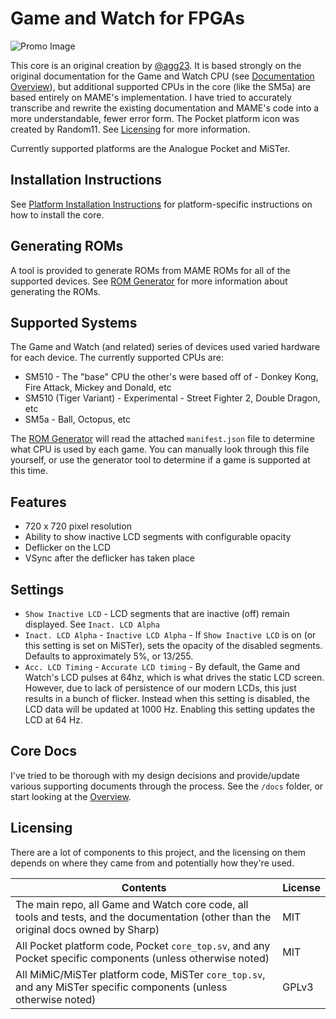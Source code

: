 # Game and Watch for FPGAs

![Promo Image](../assets/promo.jpg)

This core is an original creation by [@agg23](https://github.com/agg23). It is based strongly on the original documentation for the Game and Watch CPU (see [Documentation Overview](docs/overview.md)), but additional supported CPUs in the core (like the SM5a) are based entirely on MAME's implementation. I have tried to accurately transcribe and rewrite the existing documentation and MAME's code into a more understandable, fewer error form. The Pocket platform icon was created by Random11. See [Licensing](#licensing) for more information.

Currently supported platforms are the Analogue Pocket and MiSTer.

## Installation Instructions

See [Platform Installation Instructions](docs/platform_installation.md) for platform-specific instructions on how to install the core.

## Generating ROMs

A tool is provided to generate ROMs from MAME ROMs for all of the supported devices. See [ROM Generator](docs/rom_generator.md) for more information about generating the ROMs.

## Supported Systems

The Game and Watch (and related) series of devices used varied hardware for each device. The currently supported CPUs are:
* SM510 - The "base" CPU the other's were based off of - Donkey Kong, Fire Attack, Mickey and Donald, etc
* SM510 (Tiger Variant) - Experimental - Street Fighter 2, Double Dragon, etc
* SM5a - Ball, Octopus, etc

The [ROM Generator](docs/rom_generator.md) will read the attached `manifest.json` file to determine what CPU is used by each game. You can manually look through this file yourself, or use the generator tool to determine if a game is supported at this time.

## Features

* 720 x 720 pixel resolution
* Ability to show inactive LCD segments with configurable opacity
* Deflicker on the LCD
* VSync after the deflicker has taken place

## Settings

* `Show Inactive LCD` - LCD segments that are inactive (off) remain displayed. See `Inact. LCD Alpha`
* `Inact. LCD Alpha` - `Inactive LCD Alpha` - If `Show Inactive LCD` is on (or this setting is set on MiSTer), sets the opacity of the disabled segments. Defaults to approximately 5%, or 13/255.
* `Acc. LCD Timing` - `Accurate LCD timing` - By default, the Game and Watch's LCD pulses at 64hz, which is what drives the static LCD screen. However, due to lack of persistence of our modern LCDs, this just results in a bunch of flicker. Instead when this setting is disabled, the LCD data will be updated at 1000 Hz. Enabling this setting updates the LCD at 64 Hz.

## Core Docs

I've tried to be thorough with my design decisions and provide/update various supporting documents through the process. See the `/docs` folder, or start looking at the [Overview](docs/overview.md).

## Licensing

There are a lot of components to this project, and the licensing on them depends on where they came from and potentially how they're used.

| Contents                                                                                                                              | License |
| ------------------------------------------------------------------------------------------------------------------------------------- | ------- |
| The main repo, all Game and Watch core code, all tools and tests, and the documentation (other than the original docs owned by Sharp) | MIT     |
| All Pocket platform code, Pocket `core_top.sv`, and any Pocket specific components (unless otherwise noted)                           | MIT     |
| All MiMiC/MiSTer platform code, MiSTer `core_top.sv`, and any MiSTer specific components (unless otherwise noted)                     | GPLv3   |